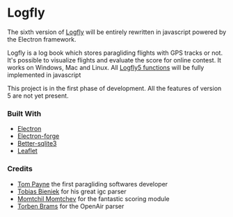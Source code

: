 # Logfly
The sixth version of [Logfly](https://github.com/giloutho/Logfly5) will be entirely rewritten in javascript powered by the Electron framework.

Logfly is a log book which stores paragliding flights with GPS tracks or not. It's possible to visualize flights and evaluate the score for online contest. It works on Windows, Mac and Linux. All [Logfly5 functions](https://github.com/giloutho/Logfly5#readme) will be fully implemented in javascript

This project is in the first phase of development. All the features of version 5 are not yet present.

### Built With
* [Electron](https://www.electronjs.org/)
* [Electron-forge](https://github.com/electron-userland/electron-forge)
* [Better-sqlite3](https://github.com/JoshuaWise/better-sqlite3)
* [Leaflet](https://github.com/Leaflet/Leaflet)

### Credits
- [Tom Payne](https://github.com/twpayne) the first paragliding softwares developer
- [Tobias Bieniek](https://github.com/Turbo87/igc-parser) for his great igc parser
- [Momtchil Momtchev](https://github.com/mmomtchev) for the fantastic scoring module
- [Torben Brams](https://github.com/tbrams/OpenAirJS) for the OpenAir parser 